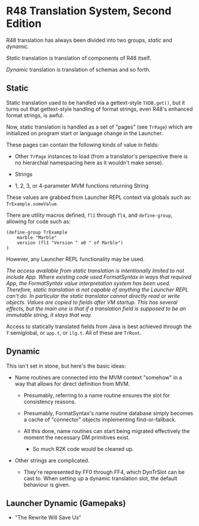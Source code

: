 # R48 Translation System, Second Edition

R48 translation has always been divided into two groups, *static* and *dynamic*.

*Static* translation is translation of components of R48 itself.

*Dynamic* translation is translation of schemas and so forth.

## Static

Static translation used to be handled via a gettext-style `TXDB.get()`, but it turns out that gettext-style handling of format strings, even R48's enhanced format strings, is awful.

Now, static translation is handled as a set of "pages" (see `TrPage`) which are initialized on program start or language change in the Launcher.

These pages can contain the following kinds of value in fields:

* Other `TrPage` instances to load (from a translator's perspective there is no hierarchial namespacing here as it wouldn't make sense).

* Strings

* 1, 2, 3, or 4-parameter MVM functions returning String

These values are grabbed from Launcher REPL context via globals such as: `TrExample.someValue`.

There are utility macros defined, `fl1` through `fl4`, and `define-group`, allowing for code such as:

```
(define-group TrExample
    marble "Marble"
    version (fl1 "Version " a0 " of Marble")
)
```

However, any Launcher REPL functionality may be used.

*The access available from static translation is intentionally limited to not include App. Where existing code used FormatSyntax in ways that required App, the FormatSyntax value interpretation system has been used. Therefore, static translation is not capable of anything the Launcher REPL can't do. In particular the static translator cannot directly read or write objects. Values are copied to fields after VM startup. This has several effects, but the main one is that if a translation field is supposed to be an immutable string, it stays that way.*

Access to statically translated fields from Java is best achieved through the `T` semiglobal, or `app.t`, or `ilg.t`. All of these are `TrRoot`.

## Dynamic

This isn't set in stone, but here's the basic ideas:

* Name routines are connected into the MVM context "somehow" in a way that allows for direct definition from MVM.
  
  * Presumably, referring to a name routine ensures the slot for consistency reasons.
  
  * Presumably, FormatSyntax's name routine database simply becomes a cache of "connector" objects implementing find-or-fallback.
  
  * All this done, name routines can start being migrated effectively the moment the necessary DM primitives exist.
    
    * So much R2K code would be cleaned up.

* Other strings are complicated.
  
  * They're represented by FF0 through FF4, which DynTrSlot can be cast to. When setting up a dynamic translation slot, the default behaviour is given.

## Launcher Dynamic (Gamepaks)

* "The Rewrite Will Save Us"
